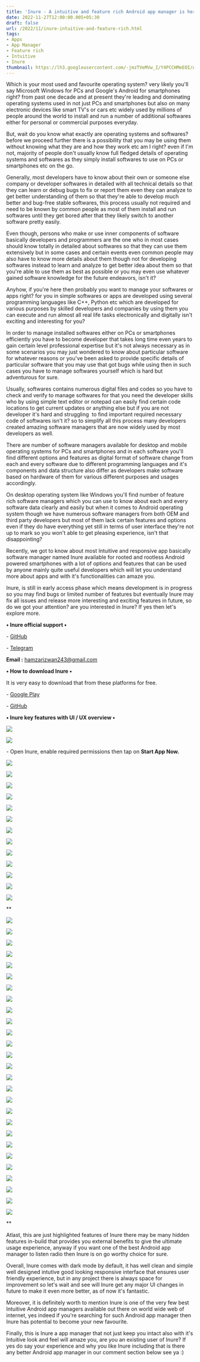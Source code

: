 ```yaml
---
title: 'Inure - A intuitive and feature rich Android app manager is here.'
date: 2022-11-27T12:00:00.005+05:30
draft: false
url: /2022/11/inure-intuitive-and-feature-rich.html
tags: 
- Apps
- App Manager
- Feature rich
- Intuitive
- Inure
thumbnail: https://lh3.googleusercontent.com/-jmzTVeMVw_I/Y4PCCHMeEOI/AAAAAAAAPR8/2zaO6ut7jTMaOX28ShOqNMrohI8AqRPJgCNcBGAsYHQ/s1600/1669579267993921-0.png
---
```


  

Which is your most used and favourite operating system? very likely you'll say Microsoft Windows for PCs and Google's Android for smartphones right? from past one decade and at present they're leading and dominating operating systems used in not just PCs and smartphones but also on many electronic devices like smart TV's or cars etc widely used by millions of people around the world to install and run a number of additional softwares either for personal or commercial purposes everyday.

But, wait do you know what exactly are operating systems and softwares? before we proceed further there is a possibility that you may be using them without knowing what they are and how they work etc am I right? even if I'm not, majority of people don't usually know full fledged details of operating systems and softwares as they simply install softwares to use on PCs or smartphones etc on the go.

Generally, most developers have to know about their own or someone else company or developer softwares in detailed with all technical details so that they can learn or debug bugs to fix or report them even they can analyze to get better understanding of them so that they're able to develop much better and bug-free stable softwares, this process usually not required and need to be known by common people as most of them install and run softwares until they get bored after that they likely switch to another software pretty easily.

Even though, persons who make or use inner components of software basically developers and programmers are the one who in most cases should know totally in detailed about softwares so that they can use them extensively but in some cases and certain events even common people may also have to know more details about them though not for developing softwares instead to learn and analyze to get better idea about them so that you're able to use them as best as possible or you may even use whatever gained software knowledge for the future endeavors, isn't it?

Anyhow, if you're here then probably you want to manage your softwares or apps right? for you in simple softwares or apps are developed using several programming languages like C++, Python etc which are developed for various purposes by skilled developers and companies by using them you can execute and run almost all real life tasks electronically and digitally isn't exciting and interesting for you?

In order to manage installed softwares either on PCs or smartphones efficiently you have to become developer that takes long time even years to gain certain level professional expertise but it's not always necessary as in some scenarios you may just wondered to know about particular software for whatever reasons or you've been asked to provide specific details of particular software that you may use that got bugs while using then in such cases you have to manage softwares yourself which is hard but adventurous for sure.

Usually, softwares contains numerous digital files and codes so you have to check and verify to manage softwares for that you need the developer skills who by using simple text editor or notepad can easily find certain code locations to get current updates or anything else but if you are not developer it's hard and struggling  to find important required necessary code of softwares isn't it? so to simplify all this process many developers created amazing software managers that are now widely used by most developers as well.

There are number of software managers available for desktop and mobile operating systems for PCs and smartphones and in each software you'll find different options and features as digital format of software change from each and every software due to different programming languages and it's components and data structure also differ as developers make software based on hardware of them for various different purposes and usages accordingly.

On desktop operating system like Windows you'll find number of feature rich software managers which you can use to know about each and every software data clearly and easily but when it comes to Android operating system though we have numerous software managers from both OEM and third party developers but most of them lack certain features and options even if they do have everything yet still in terms of user interface they're not up to mark so you won't able to get pleasing experience, isn't that disappointing?

Recently, we got to know about most Intuitive and responsive app basically software manager named Inure available for rooted and rootless Android powered smartphones with a lot of options and features that can be used by anyone mainly quite useful developers which will let you understand more about apps and with it's functionalities can amaze you.

Inure, is still in early access phase which means development is in progress so you may find bugs or limited number of features but eventually Inure may fix all issues and release more interesting and exciting features in future, so do we got your attention? are you interested in Inure? If yes then let's explore more.

**• Inure official support •**

\- [GitHub](https://github.com/Hamza417/Inure)

\- [Telegram](https://t.me/inure_app_manager)

**Email :** [hamzarizwan243@gmail.com](http://hamzarizwan243@gmail.com/)  

**• How to download Inure •**

It is very easy to download that from these platforms for free.

\- [Google Play](https://play.google.com/store/apps/details?id=app.simple.inure&hl=en_US&gl=US&referrer=utm_source%253Dgoogle%2526utm_medium%253Dorganic%2526utm_term%253Dinure+google+play&pcampaignid=APPU_1_27qDY72DIuel5NoP7LmPqAs)

\- [GitHub](https://github.com/Hamza417/Inure)

**• Inure key features with UI / UX overview •**

**![](https://lh3.googleusercontent.com/-7U6voqxpdKg/Y4PCBLl8ilI/AAAAAAAAPR4/g8WNAHuErJ8OS-UzAyQiRtXl-kD9vrf9ACNcBGAsYHQ/s1600/1669579263883681-1.png)**

**![](https://lh3.googleusercontent.com/-spD0pHMewA4/Y4PCAGj-3XI/AAAAAAAAPR0/D1odafFEo0g6zCHbI_SZiotgI4XESa9IgCNcBGAsYHQ/s1600/1669579259812041-2.png)**

\- Open Inure, enable required permissions then tap on **Start App Now.**

**![](https://lh3.googleusercontent.com/-KlAW4L6EkMA/Y4PB_B_LLJI/AAAAAAAAPRw/A79E76ErYZ49_9U9O5KdVD5Fj84Yqp_PgCNcBGAsYHQ/s1600/1669579256425551-3.png)**

**![](https://lh3.googleusercontent.com/-ziOpU9sKH6E/Y4PB-Hfx17I/AAAAAAAAPRs/mjeu44QhhH0BgKVbBAilyzOFOGgdYXl-wCNcBGAsYHQ/s1600/1669579252806418-4.png)**

**![](https://lh3.googleusercontent.com/-1yUG4KXtyuo/Y4PB9Yi28fI/AAAAAAAAPRo/Yn8YBkIerwUCXcF98_KQ6iqjXO_H0ov6wCNcBGAsYHQ/s1600/1669579249484199-5.png)**

**![](https://lh3.googleusercontent.com/-j2rKrhrfp24/Y4PB5aNBvaI/AAAAAAAAPRk/bKjJYXJObfUs0DJ1ROIbpgzO1a2CkixtQCNcBGAsYHQ/s1600/1669579222966103-6.png)**

**![](https://lh3.googleusercontent.com/-t7MPJC1YQzQ/Y4PB1-IHAZI/AAAAAAAAPRc/vBe4t9ZgfNsYAZNPeyzjd8iFiD3TXS3HQCNcBGAsYHQ/s1600/1669579219888427-7.png)**

**![](https://lh3.googleusercontent.com/-qWsXxvZcHpw/Y4PB1PxJxHI/AAAAAAAAPRY/QVUdJcxlgWsCXHEUmgwUMOGKvS-2koi4wCNcBGAsYHQ/s1600/1669579216407024-8.png)**

**![](https://lh3.googleusercontent.com/-X2t9jMr_-TQ/Y4PB0JMgdHI/AAAAAAAAPRU/Rgci2mlJW6gMquiyYIpwxHgtIwdPPW8-ACNcBGAsYHQ/s1600/1669579213179229-9.png)**

**![](https://lh3.googleusercontent.com/-tR-lbOJKPuo/Y4PBzNBW9TI/AAAAAAAAPRQ/i5UquIfaNXMMjcgm_gf3G8mVTYA3DjPdwCNcBGAsYHQ/s1600/1669579209563632-10.png)**

**![](https://lh3.googleusercontent.com/-fvQM1-6C0Dc/Y4PByol9P5I/AAAAAAAAPRI/jn2zx5vqv2Q5_7PhJ30z0awSrZCRryTxgCNcBGAsYHQ/s1600/1669579207030651-11.png)**

**![](https://lh3.googleusercontent.com/-SaZ2zYwz0Os/Y4PBxxJvzWI/AAAAAAAAPRE/Kyb1UatvZ04ukQ9qZxvMYczHt7q4E6rJACNcBGAsYHQ/s1600/1669579203955445-12.png)**

**![](https://lh3.googleusercontent.com/-jVkMKKssWVo/Y4PBxPQwBiI/AAAAAAAAPQ8/ITO3Y5bozIkWxS6mHMlB_sP7BjegDG_uACNcBGAsYHQ/s1600/1669579201042509-13.png)**

**![](https://lh3.googleusercontent.com/-8MyXAW67eaA/Y4PBwRqcJvI/AAAAAAAAPQ4/PhB3tWDAvnACXUYE8zlHgZ0svQEroWZOwCNcBGAsYHQ/s1600/1669579198294553-14.png)**

**![](https://lh3.googleusercontent.com/-tCEqrC4JM1g/Y4PBvq48d7I/AAAAAAAAPQ0/HNwsd9DAyCIOnwQ7PS5lg_wmOTmBr3mrwCNcBGAsYHQ/s1600/1669579194755990-15.png)**

**  

![](https://lh3.googleusercontent.com/-JuWJbo8yLGE/Y4PBuxZD6XI/AAAAAAAAPQw/kECVUYJzyIYGFOOZ9GhI6zE-YAYoI386ACNcBGAsYHQ/s1600/1669579190703806-16.png)

  

![](https://lh3.googleusercontent.com/-Qpp-fS7yRUk/Y4PBtwOlpCI/AAAAAAAAPQs/Ydz5Eer91wUiJYSuftwlxa2EQlrazQS6gCNcBGAsYHQ/s1600/1669579187550408-17.png)

![](https://lh3.googleusercontent.com/-lWEWwtoMfUc/Y4PBs-LL2YI/AAAAAAAAPQo/JnxAYb0cIpgYZpsOkQ1-U422xPqoodv8gCNcBGAsYHQ/s1600/1669579184011355-18.png)

![](https://lh3.googleusercontent.com/-rVQmXHiDl3I/Y4PBsKdWLqI/AAAAAAAAPQk/JwAGAaWK7DEAwkZ26or3xsE81f09ncpdQCNcBGAsYHQ/s1600/1669579180265706-19.png)

![](https://lh3.googleusercontent.com/-6g94urqDnNc/Y4PBrC9rycI/AAAAAAAAPQg/CFEObbkupOImLwc80XAUj4eoJObvFL2fQCNcBGAsYHQ/s1600/1669579175213076-20.png)

![](https://lh3.googleusercontent.com/-1qBJo69EMIk/Y4PBpwKyVLI/AAAAAAAAPQc/qUeQHNFaFqcfFB7AW6BW61Zg3KvDDkh_ACNcBGAsYHQ/s1600/1669579171388563-21.png)

![](https://lh3.googleusercontent.com/-yza68zQUbH4/Y4PBozu1pJI/AAAAAAAAPQY/qkFGl1KKrVQnwKoI0dhq64CP3Tf2qJWNwCNcBGAsYHQ/s1600/1669579167256210-22.png)

![](https://lh3.googleusercontent.com/-ZuxOtA9R8o0/Y4PBn0gqn1I/AAAAAAAAPQU/GtdYC5nFtVQ-Yu4mUzaVD2M9xEou3nYZgCNcBGAsYHQ/s1600/1669579163759316-23.png)

![](https://lh3.googleusercontent.com/-Yd5Cr6TRhpc/Y4PBnB-VWNI/AAAAAAAAPQQ/tbKOXgs6u6kLY-5ACnjDfrkCE7RSmmg0gCNcBGAsYHQ/s1600/1669579159845590-24.png)

![](https://lh3.googleusercontent.com/-rglfFYU8hnc/Y4PBmBoXgOI/AAAAAAAAPQM/sWuOzPo-1JYalm_5RfBeZBN2f9HB_hppACNcBGAsYHQ/s1600/1669579150932815-25.png)

![](https://lh3.googleusercontent.com/-QhQBStCcRXM/Y4PBj7u6TzI/AAAAAAAAPQI/1yXNGA3fU4Yx1r32vZeEBTn1_c_7DFbQACNcBGAsYHQ/s1600/1669579147402368-26.png)

![](https://lh3.googleusercontent.com/-U2vqu5BRgoo/Y4PBi7uRpHI/AAAAAAAAPQE/TVCMifrFYV0mCQ5HAiXe8lnbXTcqA7yKgCNcBGAsYHQ/s1600/1669579143730807-27.png)

![](https://lh3.googleusercontent.com/-zuSaZ6MINyc/Y4PBiMQfCeI/AAAAAAAAPQA/SJgkFAkMkCAqN178Oym_ARAQ9xF71jZNgCNcBGAsYHQ/s1600/1669579140170689-28.png)

![](https://lh3.googleusercontent.com/-MSEsw6C9Uno/Y4PBhHJTCgI/AAAAAAAAPP8/MTV3V45AEZE3vPfYgt-P21f7WHz7khEBwCNcBGAsYHQ/s1600/1669579136653526-29.png)

![](https://lh3.googleusercontent.com/-fw5A-0cG6U0/Y4PBgWC2cSI/AAAAAAAAPP4/zT4QDr4DZeYwbTN_lQ5g7xhGCfegsonGACNcBGAsYHQ/s1600/1669579132911810-30.png)

![](https://lh3.googleusercontent.com/-GQYovyadWl4/Y4PBfRxlZ_I/AAAAAAAAPP0/mzypwNyBJA4ryyr5qD362MsE4TBk22WgQCNcBGAsYHQ/s1600/1669579129197011-31.png)

![](https://lh3.googleusercontent.com/-6QE--fWhwPk/Y4PBeVe9ohI/AAAAAAAAPPw/YN_Jw-nGsxwPvbmSSIBMpnBRigJ72C8gACNcBGAsYHQ/s1600/1669579125156174-32.png)

![](https://lh3.googleusercontent.com/-WPQ6F9z3HZI/Y4PBdfpSFeI/AAAAAAAAPPs/o5X93q26HtsNr-hWxOGO_XP0Ch9PrKzbACNcBGAsYHQ/s1600/1669579121564972-33.png)

![](https://lh3.googleusercontent.com/-Exr7VUzW2EA/Y4PBcQMGMII/AAAAAAAAPPo/OIvctzCLS04NaGrEjZiCcAAC0qgQxJVpQCNcBGAsYHQ/s1600/1669579118269852-34.png)

![](https://lh3.googleusercontent.com/-Vlw5vqjPIIM/Y4PBbsKoEoI/AAAAAAAAPPk/fsxNZSUJJDEq8GuCv6nQJg60Nl0vYEX5QCNcBGAsYHQ/s1600/1669579114445541-35.png)

![](https://lh3.googleusercontent.com/-1VJ4t2LaNnU/Y4PBaoiVMrI/AAAAAAAAPPg/P6WdjnjoLq8tEl01ZCx2DqKHmQbrM4TpgCNcBGAsYHQ/s1600/1669579110544712-36.png)

![](https://lh3.googleusercontent.com/-5z3EeKdHo88/Y4PBZs9p6QI/AAAAAAAAPPc/EPUFahm22MQRfueULNiDtifC7i7q5jPBQCNcBGAsYHQ/s1600/1669579107056543-37.png)

![](https://lh3.googleusercontent.com/-THnetKj31U4/Y4PBY9okvvI/AAAAAAAAPPY/FN4Ed96KSJ8mbYdPODPoFVMatmaQWQrlgCNcBGAsYHQ/s1600/1669579102863723-38.png)

![](https://lh3.googleusercontent.com/--w54GAAjMRI/Y4PBXqdPJrI/AAAAAAAAPPU/sYRjK8eQOggmmJfFE_d6_cIhNmUUDiM1gCNcBGAsYHQ/s1600/1669579098899047-39.png)

![](https://lh3.googleusercontent.com/-oR40UvR6FYQ/Y4PBW0eBLfI/AAAAAAAAPPQ/UrlA7T3zPswzSzd9r2rsQldtKZ7phQO_gCNcBGAsYHQ/s1600/1669579095163506-40.png)

![](https://lh3.googleusercontent.com/-dK0fxmTf4Ow/Y4PBV9wfWSI/AAAAAAAAPPM/rjrS7S-SlwALGcDyP2FxLqUs9W9PvG4JACNcBGAsYHQ/s1600/1669579091576923-41.png)

![](https://lh3.googleusercontent.com/-Vxkm3XWHhKY/Y4PBUy1h3FI/AAAAAAAAPPI/_Vwruwk93XoN0eOfoLSYxtNuSrT0r8FWwCNcBGAsYHQ/s1600/1669579087014984-42.png)

  
**

Atlast, this are just highlighted features of Inure there may be many hidden features in-build that provides you external benefits to give the ultimate usage experience, anyway if you want one of the best Android app manager to listen radio then Inure is on go worthy choice for sure.

Overall, Inure comes with dark mode by default, it has well clean and simple well designed intutive good looking responsive interface that ensures user friendly experience, but in any project there is always space for improvement so let's wait and see will Inure get any major UI changes in future to make it even more better, as of now it's fantastic.

Moreover, it is definitely worth to mention Inure is one of the very few best Intuitive Android app managers available out there on world wide web of internet, yes indeed if you're searching for such Android app manager then Inure has potential to become your new favourite.

Finally, this is Inure a app manager that not just keep you intact also with it's Intuitive look and feel will amaze you, are you an existing user of Inure? If yes do say your experience and why you like Inure including that is there any better Android app manager in our comment section below see ya :)